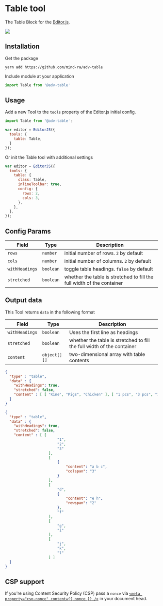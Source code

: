 # Table tool

The Table Block for the [Editor.js](https://editorjs.io).


![](assets/68747470733a2f2f636170656c6c612e706963732f34313239346365632d613262332d343135372d383339392d6666656665643364386666642e6a7067.jpeg)

## Installation

Get the package

```shell
yarn add https://github.com/mind-ra/adv-table
```

Include module at your application

```javascript
import Table from '@adv-table'
```

## Usage

Add a new Tool to the `tools` property of the Editor.js initial config.

```javascript
import Table from '@adv-table';

var editor = EditorJS({
  tools: {
    table: Table,
  }
});
```

Or init the Table tool with additional settings

```javascript
var editor = EditorJS({
  tools: {
    table: {
      class: Table,
      inlineToolbar: true,
      config: {
        rows: 2,
        cols: 3,
      },
    },
  },
});
```

## Config Params

| Field          | Type      | Description                                                            |
| -------------- | --------- | ---------------------------------------------------------------------- |
| `rows`         | `number`  | initial number of rows. `2` by default                                 |
| `cols`         | `number`  | initial number of columns. `2` by default                              |
| `withHeadings` | `boolean` | toggle table headings. `false` by default                              |
| `stretched`    | `boolean` | whether the table is stretched to fill the full width of the container |

## Output data

This Tool returns `data` in the following format

| Field          | Type         | Description                                                            |
| -------------- | ------------ | ---------------------------------------------------------------------- |
| `withHeadings` | `boolean`    | Uses the first line as headings                                        |
| `stretched`    | `boolean`    | whether the table is stretched to fill the full width of the container |
| `content`      | `object[][]` | two-dimensional array with table contents                              |

```json
{
  "type" : "table",
  "data" : {
    "withHeadings": true,
    "stretched": false,
    "content" : [ [ "Kine", "Pigs", "Chicken" ], [ "1 pcs", "3 pcs", "12 pcs" ], [ "100$", "200$", "150$" ] ]
  }
}

{
  "type" : "table",
  "data" : {
    "withHeadings": true,
    "stretched": false,
    "content" : [ [
                        "1",
                        "2",
                        "3"
                    ],
                    [
                        {
                            "content": "a b c",
                            "colspan": "3"
                        }
                    ],
                    [
                        "d",
                        {
                            "content": "e h",
                            "rowspan": "2"
                        },
                        "f"
                    ],
                    [
                        "g",
                        "i"
                    ],
                    [
                        "j",
                        "k",
                        "l"
                    ] ]
  }
}
```

## CSP support

If you're using Content Security Policy (CSP) pass a `nonce` via [`<meta property="csp-nonce" content={{ nonce }} />`](https://github.com/marco-prontera/vite-plugin-css-injected-by-js#usestrictcsp-boolean) in your document head.


